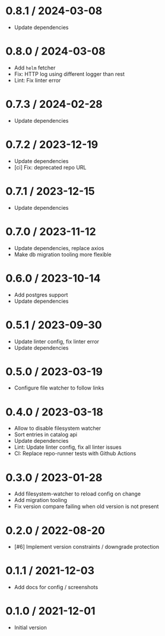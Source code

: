 # 0.8.1 / 2024-03-08

  * Update dependencies

# 0.8.0 / 2024-03-08

  * Add `helm` fetcher
  * Fix: HTTP log using different logger than rest
  * Lint: Fix linter error

# 0.7.3 / 2024-02-28

  * Update dependencies

# 0.7.2 / 2023-12-19

  * Update dependencies
  * [ci] Fix: deprecated repo URL

# 0.7.1 / 2023-12-15

  * Update dependencies

# 0.7.0 / 2023-11-12

  * Update dependencies, replace axios
  * Make db migration tooling more flexible

# 0.6.0 / 2023-10-14

  * Add postgres support
  * Update dependencies

# 0.5.1 / 2023-09-30

  * Update linter config, fix linter error
  * Update dependencies

# 0.5.0 / 2023-03-19

  * Configure file watcher to follow links

# 0.4.0 / 2023-03-18

  * Allow to disable filesystem watcher
  * Sort entries in catalog api
  * Update dependencies
  * Lint: Update linter config, fix all linter issues
  * CI: Replace repo-runner tests with Github Actions

# 0.3.0 / 2023-01-28

  * Add filesystem-watcher to reload config on change
  * Add migration tooling
  * Fix version compare failing when old version is not present

# 0.2.0 / 2022-08-20

  * [#6] Implement version constraints / downgrade protection

# 0.1.1 / 2021-12-03

  * Add docs for config / screenshots

# 0.1.0 / 2021-12-01

  * Initial version
